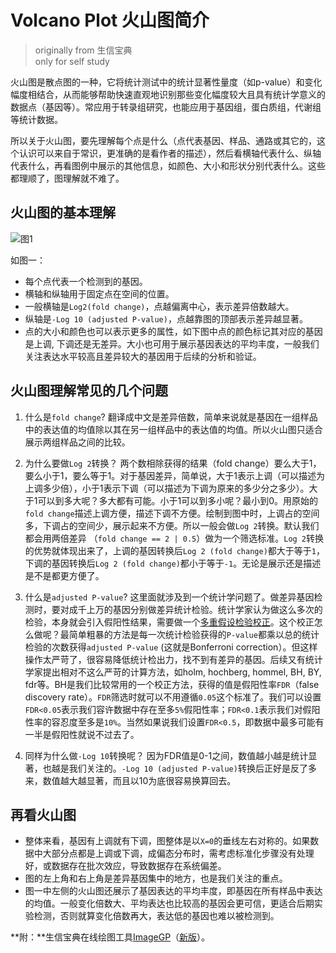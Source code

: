 # Volcano Plot 火山图简介
> originally from 生信宝典  
> only for self study

火山图是散点图的一种，它将统计测试中的统计显著性量度（如p-value）和变化幅度相结合，从而能够帮助快速直观地识别那些变化幅度较大且具有统计学意义的数据点（基因等）。常应用于转录组研究，也能应用于基因组，蛋白质组，代谢组等统计数据。

所以关于火山图，要先理解每个点是什么（点代表基因、样品、通路或其它的，这个认识可以来自于常识，更准确的是看作者的描述），然后看横轴代表什么、纵轴代表什么，再看图例中展示的其他信息，如颜色、大小和形状分别代表什么。这些都理顺了，图理解就不难了。

## 火山图的基本理解

![图1](https://liuyujie0136.github.io/Sci-Tech-Notes/bioinfo/volcano-plot-1.jpg)

如图一：
* 每个点代表一个检测到的基因。
* 横轴和纵轴用于固定点在空间的位置。
* 一般横轴是`Log2(fold change)`，点越偏离中心，表示差异倍数越大。
* 纵轴是`-Log 10 (adjusted P-value)`，点越靠图的顶部表示差异越显著。
* 点的大小和颜色也可以表示更多的属性，如下图中点的颜色标记其对应的基因是上调, 下调还是无差异。大小也可用于展示基因表达的平均丰度，一般我们关注表达水平较高且差异较大的基因用于后续的分析和验证。

## 火山图理解常见的几个问题

1. 什么是`fold change`?
翻译成中文是差异倍数，简单来说就是基因在一组样品中的表达值的均值除以其在另一组样品中的表达值的均值。所以火山图只适合展示两组样品之间的比较。

2. 为什么要做`Log 2`转换？
两个数相除获得的结果（fold change）要么大于1，要么小于1，要么等于1。对于基因差异，简单说，大于1表示上调（可以描述为上调多少倍），小于1表示下调（可以描述为下调为原来的多少分之多少）。大于1可以到多大呢？多大都有可能。小于1可以到多小呢？最小到0。用原始的`fold change`描述上调方便，描述下调不方便。绘制到图中时，上调占的空间多，下调占的空间少，展示起来不方便。所以一般会做`Log 2`转换。默认我们都会用两倍差异 （`fold change == 2 | 0.5`）做为一个筛选标准。`Log 2`转换的优势就体现出来了，上调的基因转换后`Log 2 (fold change)`都大于等于`1`，下调的基因转换后`Log 2 (fold change)`都小于等于`-1`。无论是展示还是描述是不是都更方便了。

3. 什么是`adjusted P-value`?
这里面就涉及到一个统计学问题了。做差异基因检测时，要对成千上万的基因分别做差异统计检验。统计学家认为做这么多次的检验，本身就会引入假阳性结果，需要做一个[多重假设检验校正](https://liuyujie0136.gitbook.io/sci-tech-notes/bioinformatics/p-value)。这个校正怎么做呢？最简单粗暴的方法是每一次统计检验获得的`P-value`都乘以总的统计检验的次数获得`adjusted P-value` (这就是Bonferroni correction）。但这样操作太严苛了，很容易降低统计检出力，找不到有差异的基因。后续又有统计学家提出相对不这么严苛的计算方法，如holm, hochberg, hommel, BH, BY, fdr等。BH是我们比较常用的一个校正方法，获得的值是假阳性率`FDR`（false discovery rate）。`FDR`筛选时就可以不用遵循`0.05`这个标准了。我们可以设置`FDR<0.05`表示我们容许数据中存在至多`5%`假阳性率；`FDR<0.1`表示我们对假阳性率的容忍度至多是`10%`。当然如果说我们设置`FDR<0.5`，即数据中最多可能有一半是假阳性就说不过去了。

5. 同样为什么做`-Log 10`转换呢？
因为FDR值是0-1之间，数值越小越是统计显著，也越是我们关注的。`-Log 10 (adjusted P-value)`转换后正好是反了多来，数值越大越显著，而且以10为底很容易换算回去。

## 再看火山图

* 整体来看，基因有上调就有下调，图整体是以`X=0`的垂线左右对称的。如果数据中大部分点都是上调或下调，成偏态分布时，需考虑标准化步骤没有处理好，或数据存在批次效应，导致数据存在系统偏差。
* 图的左上角和右上角是差异基因集中的地方，也是我们关注的重点。
* 图一中左侧的火山图还展示了基因表达的平均丰度，即基因在所有样品中表达的均值。一般变化倍数大、平均表达也比较高的基因会更可信，更适合后期实验检测，否则就算变化倍数再大，表达低的基因也难以被检测到。

**附：**生信宝典在线绘图工具[ImageGP](http://www.ehbio.com/ImageGP/)（[新版](http://www.ehbio.com/Cloud_Platform/front/#/)）。

